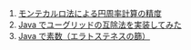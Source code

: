 1. [モンテカルロ法による円周率計算の精度](https://qiita.com/Snowman-s/items/8ce43771b7c8ebab3595)
1. [Java でユーグリッドの互除法を実装してみた](https://qiita.com/Sekky0905/items/d7f68b3d37bd7cdab54f)
1. [Java で素数（エラトステネスの篩）](https://qiita.com/Liberty/items/9514f3c29f2ffb5019d5)
